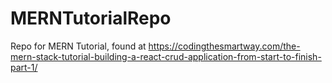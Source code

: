 # MERNTutorialRepo
Repo for MERN Tutorial, found at https://codingthesmartway.com/the-mern-stack-tutorial-building-a-react-crud-application-from-start-to-finish-part-1/
